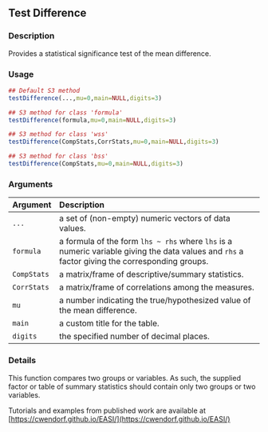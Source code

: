 ## Test Difference

### Description

Provides a statistical significance test of the mean difference.

### Usage

```r
## Default S3 method
testDifference(...,mu=0,main=NULL,digits=3)

## S3 method for class 'formula'
testDifference(formula,mu=0,main=NULL,digits=3)

## S3 method for class 'wss'
testDifference(CompStats,CorrStats,mu=0,main=NULL,digits=3)

## S3 method for class 'bss'
testDifference(CompStats,mu=0,main=NULL,digits=3)
```

### Arguments

Argument | Description
:-- | :--
```...``` | a set of (non-empty) numeric vectors of data values.
```formula``` | a formula of the form `lhs ~ rhs` where `lhs` is a numeric variable giving the data values and `rhs` a factor giving the corresponding groups.
```CompStats``` | a matrix/frame of descriptive/summary statistics.
```CorrStats``` | a matrix/frame of correlations among the measures.
```mu``` | a number indicating the true/hypothesized value of the mean difference.
```main``` | a custom title for the table.
```digits``` | the specified number of decimal places.

### Details

This function compares two groups or variables. As such, the supplied factor or table of summary statistics should contain only two groups or two variables.
 
Tutorials and examples from published work are available at [https://cwendorf.github.io/EASI/](https://cwendorf.github.io/EASI/) 

